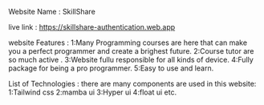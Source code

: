 <!-- -------------------------***SkillShare***------------------------- -->

Website Name : SkillShare

live link : https://skillshare-authentication.web.app

website Features :
1:Many Programming courses are here that can make you a perfect programmer and create a brighest future.
2:Course tutor are so much active .
3:Website fullu responsible for all kinds of device.
4:Fully package for being a pro programmer.
5:Easy to use and learn.

List of Technologies :
there are many components are used in this website:
1:Tailwind css
2:mamba ui
3:Hyper ui
4:float ui etc.
